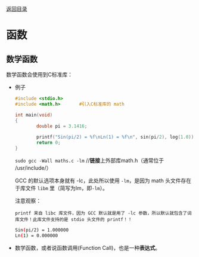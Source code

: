 [返回目录](/README.md)

函数
===========================


数学函数
----------

数学函数会使用到C标准库：
  
  - 例子
    
    ```c
    #include <stdio.h>
    #include <math.h>       #引入C标准库的 math

    int main(void)
    {
            double pi = 3.1416;
            
            printf("Sin(pi/2) = %f\nLn(1) = %f\n", sin(pi/2), log(1.0));
            return 0;
    }
    ```
    
    `sudo gcc -Wall maths.c -lm`        //**链接**上外部库math.h（通常位于 /usr/include/）
    
    GCC 的默认选项本身就有 -lc，此处所以使用 `-lm`，是因为 math 头文件存在于库文件 `libm` 里（简写为lm，即`-lm`）。
      
      注意观察：
        
        printf 来自 libc 库文件，因为 GCC 默认就是用了 -lc 参数，所以默认就包含了词库文件！此库文件支持的是 stdio 头文件的 printf！！
    
    ```bash
    Sin(pi/2) = 1.000000
    Ln(1) = 0.000000
    ```
    
  - 数学函数，或者说函数调用(Function Call)，也是一种**表达式**。
